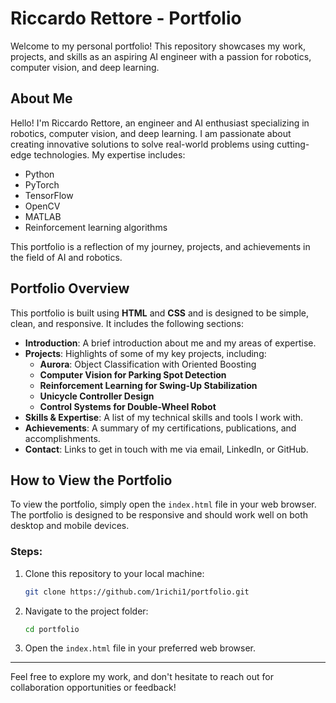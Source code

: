 # Riccardo Rettore - Portfolio  

Welcome to my personal portfolio! This repository showcases my work, projects, and skills as an aspiring AI engineer with a passion for robotics, computer vision, and deep learning.  

## About Me  

Hello! I'm Riccardo Rettore, an engineer and AI enthusiast specializing in robotics, computer vision, and deep learning. I am passionate about creating innovative solutions to solve real-world problems using cutting-edge technologies. My expertise includes:  
- Python  
- PyTorch  
- TensorFlow  
- OpenCV  
- MATLAB  
- Reinforcement learning algorithms  

This portfolio is a reflection of my journey, projects, and achievements in the field of AI and robotics.  

## Portfolio Overview  

This portfolio is built using **HTML** and **CSS** and is designed to be simple, clean, and responsive. It includes the following sections:  

- **Introduction**: A brief introduction about me and my areas of expertise.  
- **Projects**: Highlights of some of my key projects, including:  
  - **Aurora**: Object Classification with Oriented Boosting  
  - **Computer Vision for Parking Spot Detection**  
  - **Reinforcement Learning for Swing-Up Stabilization**  
  - **Unicycle Controller Design**  
  - **Control Systems for Double-Wheel Robot**  
- **Skills & Expertise**: A list of my technical skills and tools I work with.  
- **Achievements**: A summary of my certifications, publications, and accomplishments.  
- **Contact**: Links to get in touch with me via email, LinkedIn, or GitHub.  

## How to View the Portfolio  

To view the portfolio, simply open the `index.html` file in your web browser. The portfolio is designed to be responsive and should work well on both desktop and mobile devices.  

### Steps:  

1. Clone this repository to your local machine:  
    ```bash  
    git clone https://github.com/1richi1/portfolio.git  
    ```  

2. Navigate to the project folder:  
    ```bash  
    cd portfolio  
    ```  

3. Open the `index.html` file in your preferred web browser.  

---

Feel free to explore my work, and don't hesitate to reach out for collaboration opportunities or feedback!  
